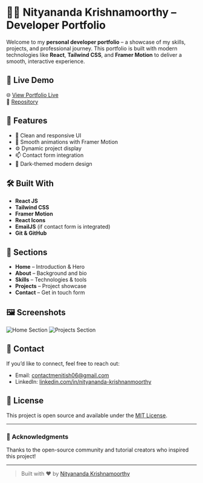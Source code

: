 # 🧑‍💻 Nityananda Krishnamoorthy – Developer Portfolio

Welcome to my **personal developer portfolio** – a showcase of my skills, projects, and professional journey. This portfolio is built with modern technologies like **React**, **Tailwind CSS**, and **Framer Motion** to deliver a smooth, interactive experience.

## 🚀 Live Demo

🌐 [View Portfolio Live](https://nityananda-portfolio.vercel.app/)  
📂 [Repository](https://github.com/Nityananda-Krishnamoorthy/nityananda-portfolio/)

## 📌 Features

- 🚀 Clean and responsive UI
- 🌈 Smooth animations with Framer Motion
- ⚙️ Dynamic project display
- 📫 Contact form integration
- 🌙 Dark-themed modern design

## 🛠️ Built With

- **React JS**
- **Tailwind CSS**
- **Framer Motion**
- **React Icons**
- **EmailJS** (if contact form is integrated)
- **Git & GitHub**

## 📂 Sections

- **Home** – Introduction & Hero
- **About** – Background and bio
- **Skills** – Technologies & tools
- **Projects** – Project showcase
- **Contact** – Get in touch form

## 🖼️ Screenshots

![Home Section](https://your-screenshot-url.com/home.png)
![Projects Section](https://your-screenshot-url.com/projects.png)

## 📧 Contact

If you’d like to connect, feel free to reach out:

- Email: contactmenitish06@gmail.com
- LinkedIn: [linkedin.com/in/nityananda-krishnanmoorthy](https://linkedin.com/in/nityananda-krishnanmoorthy)

## 📜 License

This project is open source and available under the [MIT License](LICENSE).

---

### 👏 Acknowledgments

Thanks to the open-source community and tutorial creators who inspired this project!

---

> Built with ❤️ by [Nityananda Krishnamoorthy](https://github.com/Nityananda-Krishnamoorthy)
